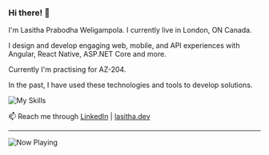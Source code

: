 ### Hi there! 👋

I'm Lasitha Prabodha Weligampola. I currently live in London, ON Canada.

I design and develop engaging web, mobile, and API experiences with Angular, React Native, ASP.NET Core and more.

Currently I'm practising for AZ-204.

In the past, I have used these technologies and tools to develop solutions.

![My Skills](https://skillicons.dev/icons?i=androidstudio,angular,azure,bash,bootstrap,cs,css,dart,docker,dotnet,figma,firebase,flutter,git,github,html,java,js,jest,jquery,kotlin,kubernetes,laravel,materialui,mysql,nginx,nodejs,php,postman,py,react,reactivex,redux,regex,sass,sqlite,swift,ts,astro,netlify,vercel,visualstudio,vscode,vue,webpack&perline=15)


📫 Reach me through <a href="https://www.linkedin.com/in/lasithapw/">LinkedIn</a> | <a href="https://www.lasitha.dev" target="_blank">lasitha.dev</a> 

<!--
#### My Dev Setup

![Mac](https://img.shields.io/badge/mac%20os-000000?style=for-the-badge&logo=apple&logoColor=white)![VSCode](https://img.shields.io/badge/VSCode-000000?style=for-the-badge&logo=visual%20studio%20code&logoColor=white)![Android Studio](https://img.shields.io/badge/Android_Studio-000000?style=for-the-badge&logo=android-studio&logoColor=white)![Xcode](https://img.shields.io/badge/Xcode-000000?style=for-the-badge&logo=Xcode&logoColor=white)![Git](https://img.shields.io/badge/GIT-000000?style=for-the-badge&logo=git&logoColor=white)![Docker](https://img.shields.io/badge/Docker-000000?style=for-the-badge&logo=docker&logoColor=white)![Azure](https://img.shields.io/badge/microsoft%20azure-000000?style=for-the-badge&logo=microsoft-azure&logoColor=white)![Brave](https://img.shields.io/badge/Brave-000000?style=for-the-badge&logo=Brave&logoColor=white)
--->
----
<img src="https://whats-lasitha-now-playing.vercel.app/now-playing" alt="Now Playing"> 
